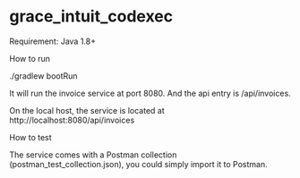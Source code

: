 # grace_intuit_codexec

Requirement:
Java 1.8+

How to run

./gradlew bootRun

It will run the invoice service at port 8080. And the api entry is /api/invoices.

On the local host, the service is located at http://localhost:8080/api/invoices

How to test

The service comes with a Postman collection (postman_test_collection.json), you could simply import it to Postman.
